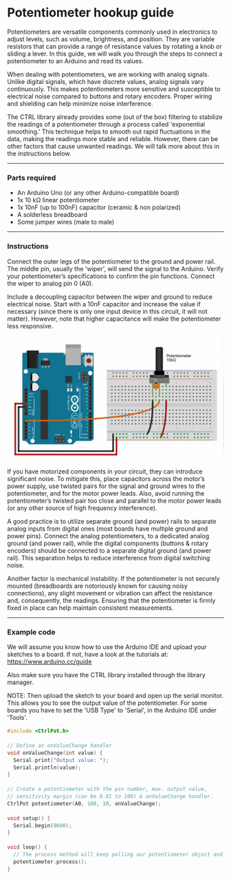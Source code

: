 # Potentiometer hookup guide

Potentiometers are versatile components commonly used in electronics 
to adjust levels, such as volume, brightness, and position. They are 
variable resistors that can provide a range of resistance values by 
rotating a knob or sliding a lever. In this guide, we will walk you 
through the steps to connect a potentiometer to an Arduino and read 
its values.

When dealing with potentiometers, we are working with analog signals. 
Unlike digital signals, which have discrete values, analog signals 
vary continuously. This makes potentiometers more sensitive and 
susceptible to electrical noise compared to buttons and rotary encoders. 
Proper wiring and shielding can help minimize noise interference.

The CTRL library already provides some (out of the box) filtering to 
stabilize the readings of a potentiometer through a process called 
'exponential smoothing.' This technique helps to smooth out rapid 
fluctuations in the data, making the readings more stable and reliable. 
However, there can be other factors that cause unwanted readings. 
We will talk more about this in the instructions below.

***

### Parts required

* An Arduino Uno (or any other Arduino-compatible board)
* 1x 10 kΩ linear potentiometer
* 1x 10nF (up to 100nF) capacitor (ceramic & non polarized)
* A solderless breadboard
* Some jumper wires (male to male)

***

### Instructions

Connect the outer legs of the potentiometer to the ground and power rail. 
The middle pin, usually the 'wiper', will send the signal to the Arduino. 
Verify your potentiometer’s specifications to confirm the pin functions.
Connect the wiper to analog pin 0 (A0).

Include a decoupling capacitor between the wiper and ground to reduce 
electrical noise. Start with a 10nF capacitor and increase the value 
if necessary (since there is only one input device in this circuit, 
it will not matter). However, note that higher capacitance will make 
the potentiometer less responsive.

![Rotary encoder schematic](assets/potentiometer_breadboard.png)

If you have motorized components in your circuit, they can introduce
significant noise. To mitigate this, place capacitors across the motor’s
power supply, use twisted pairs for the signal and ground wires to the
potentiometer, and for the motor power leads. Also, avoid running the
potentiometer’s twisted pair too close and parallel to the motor power leads
(or any other source of high frequency interference).

A good practice is to utilize separate ground (and power) rails to
separate analog inputs from digital ones (most boards have multiple ground
and power pins). Connect the analog potentiometers, to a dedicated analog
ground (and power rail), while the digital components (buttons & rotary
encoders) should be connected to a separate digital ground (and power rail).
This separation helps to reduce interference from digital switching noise.

Another factor is mechanical instability. If the potentiometer is not
securely mounted (breadboards are notoriously known for causing noisy
connections), any slight movement or vibration can affect the resistance
and, consequently, the readings. Ensuring that the potentiometer is
firmly fixed in place can help maintain consistent measurements.

***

### Example code

We will assume you know how to use the Arduino IDE and upload your sketches
to a board. If not, have a look at the tutorials at: https://www.arduino.cc/guide

Also make sure you have the CTRL library installed through the library manager.

NOTE: Then upload the sketch to your board and open up the serial monitor.
This allows you to see the output value of the potentiometer. For some boards
you have to set the 'USB Type' to 'Serial', in the Arduino IDE under 'Tools'.

```c++
#include <CtrlPot.h>

// Define an onValueChange handler
void onValueChange(int value) {
  Serial.print("Output value: ");
  Serial.println(value);
}

// Create a potentiometer with the pin number, max. output value, 
// sensitivity margin (can be 0.01 to 100) & onValueChange handler.
CtrlPot potentiometer(A0, 100, 10, onValueChange);

void setup() {
  Serial.begin(9600);
}

void loop() {
  // The process method will keep polling our potentiometer object and handle all it's functionality.
  potentiometer.process();
}
```